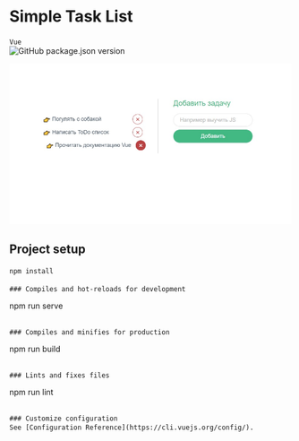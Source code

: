 # Simple Task List
`Vue`     
![GitHub package.json version](https://img.shields.io/github/package-json/v/bobandmermaid/simple-task-list?style=flat-square)

![alt text](todo3.jpg)

## Project setup
```
npm install

### Compiles and hot-reloads for development
```
npm run serve
```

### Compiles and minifies for production
```
npm run build
```

### Lints and fixes files
```
npm run lint
```

### Customize configuration
See [Configuration Reference](https://cli.vuejs.org/config/).
